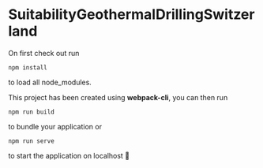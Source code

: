 # SuitabilityGeothermalDrillingSwitzerland

On first check out run
```
npm install
```
to load all node_modules.



This project has been created using **webpack-cli**, you can then run

```
npm run build
```

to bundle your application or

```
npm run serve
```

to start the application on localhost 🚀


